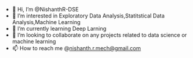 - 👋 Hi, I’m @NishanthR-DSE
- 👀 I’m interested in Exploratory Data Analysis,Statitstical Data Analysis,Machine Learning
- 🌱 I’m currently learning Deep Larning
- 💞️ I’m looking to collaborate on  any projects related to data science or machine learning
- 📫 How to reach me @nishanth.r.mech@gmail.com

<!---
NishanthR-DSE/NishanthR-DSE is a ✨ special ✨ repository because its `README.md` (this file) appears on your GitHub profile.
You can click the Preview link to take a look at your changes.
--->
